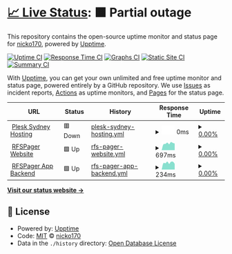 # [📈 Live Status](https://status.devlan.io): <!--live status--> **🟧 Partial outage**

This repository contains the open-source uptime monitor and status page for [nicko170](https://npratley.net), powered by [Upptime](https://github.com/upptime/upptime).

[![Uptime CI](https://github.com/nicko170/status.devlan.io/workflows/Uptime%20CI/badge.svg)](https://github.com/nicko170/status.devlan.io/actions?query=workflow%3A%22Uptime+CI%22)
[![Response Time CI](https://github.com/nicko170/status.devlan.io/workflows/Response%20Time%20CI/badge.svg)](https://github.com/nicko170/status.devlan.io/actions?query=workflow%3A%22Response+Time+CI%22)
[![Graphs CI](https://github.com/nicko170/status.devlan.io/workflows/Graphs%20CI/badge.svg)](https://github.com/nicko170/status.devlan.io/actions?query=workflow%3A%22Graphs+CI%22)
[![Static Site CI](https://github.com/nicko170/status.devlan.io/workflows/Static%20Site%20CI/badge.svg)](https://github.com/nicko170/status.devlan.io/actions?query=workflow%3A%22Static+Site+CI%22)
[![Summary CI](https://github.com/nicko170/status.devlan.io/workflows/Summary%20CI/badge.svg)](https://github.com/nicko170/status.devlan.io/actions?query=workflow%3A%22Summary+CI%22)

With [Upptime](https://upptime.js.org), you can get your own unlimited and free uptime monitor and status page, powered entirely by a GitHub repository. We use [Issues](https://github.com/nicko170/status.devlan.io/issues) as incident reports, [Actions](https://github.com/nicko170/status.devlan.io/actions) as uptime monitors, and [Pages](https://status.devlan.io) for the status page.

<!--start: status pages-->
<!-- This summary is generated by Upptime (https://github.com/upptime/upptime) -->
<!-- Do not edit this manually, your changes will be overwritten -->
<!-- prettier-ignore -->
| URL | Status | History | Response Time | Uptime |
| --- | ------ | ------- | ------------- | ------ |
| <img alt="" src="https://favicons.githubusercontent.com/plesk01.syd.devlan.io" height="13"> [Plesk Sydney Hosting](https://plesk01.syd.devlan.io) | 🟥 Down | [plesk-sydney-hosting.yml](https://github.com/nicko170/status.devlan.io/commits/HEAD/history/plesk-sydney-hosting.yml) | <details><summary><img alt="Response time graph" src="./graphs/plesk-sydney-hosting/response-time-week.png" height="20"> 0ms</summary><br><a href="https://status.devlan.io/history/plesk-sydney-hosting"><img alt="Response time 1311" src="https://img.shields.io/endpoint?url=https%3A%2F%2Fraw.githubusercontent.com%2Fnicko170%2Fstatus.devlan.io%2FHEAD%2Fapi%2Fplesk-sydney-hosting%2Fresponse-time.json"></a><br><a href="https://status.devlan.io/history/plesk-sydney-hosting"><img alt="24-hour response time 0" src="https://img.shields.io/endpoint?url=https%3A%2F%2Fraw.githubusercontent.com%2Fnicko170%2Fstatus.devlan.io%2FHEAD%2Fapi%2Fplesk-sydney-hosting%2Fresponse-time-day.json"></a><br><a href="https://status.devlan.io/history/plesk-sydney-hosting"><img alt="7-day response time 0" src="https://img.shields.io/endpoint?url=https%3A%2F%2Fraw.githubusercontent.com%2Fnicko170%2Fstatus.devlan.io%2FHEAD%2Fapi%2Fplesk-sydney-hosting%2Fresponse-time-week.json"></a><br><a href="https://status.devlan.io/history/plesk-sydney-hosting"><img alt="30-day response time 0" src="https://img.shields.io/endpoint?url=https%3A%2F%2Fraw.githubusercontent.com%2Fnicko170%2Fstatus.devlan.io%2FHEAD%2Fapi%2Fplesk-sydney-hosting%2Fresponse-time-month.json"></a><br><a href="https://status.devlan.io/history/plesk-sydney-hosting"><img alt="1-year response time 1311" src="https://img.shields.io/endpoint?url=https%3A%2F%2Fraw.githubusercontent.com%2Fnicko170%2Fstatus.devlan.io%2FHEAD%2Fapi%2Fplesk-sydney-hosting%2Fresponse-time-year.json"></a></details> | <details><summary><a href="https://status.devlan.io/history/plesk-sydney-hosting">0.00%</a></summary><a href="https://status.devlan.io/history/plesk-sydney-hosting"><img alt="All-time uptime 40.24%" src="https://img.shields.io/endpoint?url=https%3A%2F%2Fraw.githubusercontent.com%2Fnicko170%2Fstatus.devlan.io%2FHEAD%2Fapi%2Fplesk-sydney-hosting%2Fuptime.json"></a><br><a href="https://status.devlan.io/history/plesk-sydney-hosting"><img alt="24-hour uptime 0.00%" src="https://img.shields.io/endpoint?url=https%3A%2F%2Fraw.githubusercontent.com%2Fnicko170%2Fstatus.devlan.io%2FHEAD%2Fapi%2Fplesk-sydney-hosting%2Fuptime-day.json"></a><br><a href="https://status.devlan.io/history/plesk-sydney-hosting"><img alt="7-day uptime 0.00%" src="https://img.shields.io/endpoint?url=https%3A%2F%2Fraw.githubusercontent.com%2Fnicko170%2Fstatus.devlan.io%2FHEAD%2Fapi%2Fplesk-sydney-hosting%2Fuptime-week.json"></a><br><a href="https://status.devlan.io/history/plesk-sydney-hosting"><img alt="30-day uptime 1.38%" src="https://img.shields.io/endpoint?url=https%3A%2F%2Fraw.githubusercontent.com%2Fnicko170%2Fstatus.devlan.io%2FHEAD%2Fapi%2Fplesk-sydney-hosting%2Fuptime-month.json"></a><br><a href="https://status.devlan.io/history/plesk-sydney-hosting"><img alt="1-year uptime 40.24%" src="https://img.shields.io/endpoint?url=https%3A%2F%2Fraw.githubusercontent.com%2Fnicko170%2Fstatus.devlan.io%2FHEAD%2Fapi%2Fplesk-sydney-hosting%2Fuptime-year.json"></a></details>
| <img alt="" src="https://favicons.githubusercontent.com/rfspager.app" height="13"> [RFSPager Website](https://rfspager.app) | 🟩 Up | [rfs-pager-website.yml](https://github.com/nicko170/status.devlan.io/commits/HEAD/history/rfs-pager-website.yml) | <details><summary><img alt="Response time graph" src="./graphs/rfs-pager-website/response-time-week.png" height="20"> 697ms</summary><br><a href="https://status.devlan.io/history/rfs-pager-website"><img alt="Response time 695" src="https://img.shields.io/endpoint?url=https%3A%2F%2Fraw.githubusercontent.com%2Fnicko170%2Fstatus.devlan.io%2FHEAD%2Fapi%2Frfs-pager-website%2Fresponse-time.json"></a><br><a href="https://status.devlan.io/history/rfs-pager-website"><img alt="24-hour response time 684" src="https://img.shields.io/endpoint?url=https%3A%2F%2Fraw.githubusercontent.com%2Fnicko170%2Fstatus.devlan.io%2FHEAD%2Fapi%2Frfs-pager-website%2Fresponse-time-day.json"></a><br><a href="https://status.devlan.io/history/rfs-pager-website"><img alt="7-day response time 697" src="https://img.shields.io/endpoint?url=https%3A%2F%2Fraw.githubusercontent.com%2Fnicko170%2Fstatus.devlan.io%2FHEAD%2Fapi%2Frfs-pager-website%2Fresponse-time-week.json"></a><br><a href="https://status.devlan.io/history/rfs-pager-website"><img alt="30-day response time 677" src="https://img.shields.io/endpoint?url=https%3A%2F%2Fraw.githubusercontent.com%2Fnicko170%2Fstatus.devlan.io%2FHEAD%2Fapi%2Frfs-pager-website%2Fresponse-time-month.json"></a><br><a href="https://status.devlan.io/history/rfs-pager-website"><img alt="1-year response time 695" src="https://img.shields.io/endpoint?url=https%3A%2F%2Fraw.githubusercontent.com%2Fnicko170%2Fstatus.devlan.io%2FHEAD%2Fapi%2Frfs-pager-website%2Fresponse-time-year.json"></a></details> | <details><summary><a href="https://status.devlan.io/history/rfs-pager-website">0.00%</a></summary><a href="https://status.devlan.io/history/rfs-pager-website"><img alt="All-time uptime 52.64%" src="https://img.shields.io/endpoint?url=https%3A%2F%2Fraw.githubusercontent.com%2Fnicko170%2Fstatus.devlan.io%2FHEAD%2Fapi%2Frfs-pager-website%2Fuptime.json"></a><br><a href="https://status.devlan.io/history/rfs-pager-website"><img alt="24-hour uptime 0.00%" src="https://img.shields.io/endpoint?url=https%3A%2F%2Fraw.githubusercontent.com%2Fnicko170%2Fstatus.devlan.io%2FHEAD%2Fapi%2Frfs-pager-website%2Fuptime-day.json"></a><br><a href="https://status.devlan.io/history/rfs-pager-website"><img alt="7-day uptime 0.00%" src="https://img.shields.io/endpoint?url=https%3A%2F%2Fraw.githubusercontent.com%2Fnicko170%2Fstatus.devlan.io%2FHEAD%2Fapi%2Frfs-pager-website%2Fuptime-week.json"></a><br><a href="https://status.devlan.io/history/rfs-pager-website"><img alt="30-day uptime 1.38%" src="https://img.shields.io/endpoint?url=https%3A%2F%2Fraw.githubusercontent.com%2Fnicko170%2Fstatus.devlan.io%2FHEAD%2Fapi%2Frfs-pager-website%2Fuptime-month.json"></a><br><a href="https://status.devlan.io/history/rfs-pager-website"><img alt="1-year uptime 52.64%" src="https://img.shields.io/endpoint?url=https%3A%2F%2Fraw.githubusercontent.com%2Fnicko170%2Fstatus.devlan.io%2FHEAD%2Fapi%2Frfs-pager-website%2Fuptime-year.json"></a></details>
| <img alt="" src="https://favicons.githubusercontent.com/rfspager.app" height="13"> [RFSPager App Backend](https://rfspager.app/graphql) | 🟩 Up | [rfs-pager-app-backend.yml](https://github.com/nicko170/status.devlan.io/commits/HEAD/history/rfs-pager-app-backend.yml) | <details><summary><img alt="Response time graph" src="./graphs/rfs-pager-app-backend/response-time-week.png" height="20"> 234ms</summary><br><a href="https://status.devlan.io/history/rfs-pager-app-backend"><img alt="Response time 289" src="https://img.shields.io/endpoint?url=https%3A%2F%2Fraw.githubusercontent.com%2Fnicko170%2Fstatus.devlan.io%2FHEAD%2Fapi%2Frfs-pager-app-backend%2Fresponse-time.json"></a><br><a href="https://status.devlan.io/history/rfs-pager-app-backend"><img alt="24-hour response time 193" src="https://img.shields.io/endpoint?url=https%3A%2F%2Fraw.githubusercontent.com%2Fnicko170%2Fstatus.devlan.io%2FHEAD%2Fapi%2Frfs-pager-app-backend%2Fresponse-time-day.json"></a><br><a href="https://status.devlan.io/history/rfs-pager-app-backend"><img alt="7-day response time 234" src="https://img.shields.io/endpoint?url=https%3A%2F%2Fraw.githubusercontent.com%2Fnicko170%2Fstatus.devlan.io%2FHEAD%2Fapi%2Frfs-pager-app-backend%2Fresponse-time-week.json"></a><br><a href="https://status.devlan.io/history/rfs-pager-app-backend"><img alt="30-day response time 250" src="https://img.shields.io/endpoint?url=https%3A%2F%2Fraw.githubusercontent.com%2Fnicko170%2Fstatus.devlan.io%2FHEAD%2Fapi%2Frfs-pager-app-backend%2Fresponse-time-month.json"></a><br><a href="https://status.devlan.io/history/rfs-pager-app-backend"><img alt="1-year response time 289" src="https://img.shields.io/endpoint?url=https%3A%2F%2Fraw.githubusercontent.com%2Fnicko170%2Fstatus.devlan.io%2FHEAD%2Fapi%2Frfs-pager-app-backend%2Fresponse-time-year.json"></a></details> | <details><summary><a href="https://status.devlan.io/history/rfs-pager-app-backend">0.00%</a></summary><a href="https://status.devlan.io/history/rfs-pager-app-backend"><img alt="All-time uptime 52.64%" src="https://img.shields.io/endpoint?url=https%3A%2F%2Fraw.githubusercontent.com%2Fnicko170%2Fstatus.devlan.io%2FHEAD%2Fapi%2Frfs-pager-app-backend%2Fuptime.json"></a><br><a href="https://status.devlan.io/history/rfs-pager-app-backend"><img alt="24-hour uptime 0.00%" src="https://img.shields.io/endpoint?url=https%3A%2F%2Fraw.githubusercontent.com%2Fnicko170%2Fstatus.devlan.io%2FHEAD%2Fapi%2Frfs-pager-app-backend%2Fuptime-day.json"></a><br><a href="https://status.devlan.io/history/rfs-pager-app-backend"><img alt="7-day uptime 0.00%" src="https://img.shields.io/endpoint?url=https%3A%2F%2Fraw.githubusercontent.com%2Fnicko170%2Fstatus.devlan.io%2FHEAD%2Fapi%2Frfs-pager-app-backend%2Fuptime-week.json"></a><br><a href="https://status.devlan.io/history/rfs-pager-app-backend"><img alt="30-day uptime 1.38%" src="https://img.shields.io/endpoint?url=https%3A%2F%2Fraw.githubusercontent.com%2Fnicko170%2Fstatus.devlan.io%2FHEAD%2Fapi%2Frfs-pager-app-backend%2Fuptime-month.json"></a><br><a href="https://status.devlan.io/history/rfs-pager-app-backend"><img alt="1-year uptime 52.64%" src="https://img.shields.io/endpoint?url=https%3A%2F%2Fraw.githubusercontent.com%2Fnicko170%2Fstatus.devlan.io%2FHEAD%2Fapi%2Frfs-pager-app-backend%2Fuptime-year.json"></a></details>

<!--end: status pages-->

[**Visit our status website →**](https://status.devlan.io)

## 📄 License

- Powered by: [Upptime](https://github.com/upptime/upptime)
- Code: [MIT](./LICENSE) © [nicko170](https://npratley.net)
- Data in the `./history` directory: [Open Database License](https://opendatacommons.org/licenses/odbl/1-0/)
